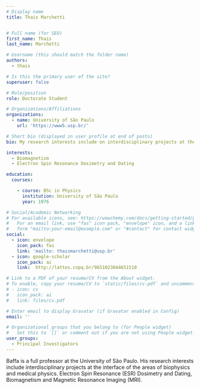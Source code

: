 ```yaml
---
# Display name
title: Thais Marchetti


# Full name (for SEO)
first_name: Thais
last_name: Marchetti

# Username (this should match the folder name)
authors:
  - thais

# Is this the primary user of the site?
superuser: false

# Role/position
role: Doctorate Student  

# Organizations/Affiliations
organizations:
  - name: University of São Paulo
    url: 'https://www5.usp.br/'

# Short bio (displayed in user profile at end of posts)
bio: My research interests include on interdisciplinary projects at the interface of the areas of biophysics and medical physics. Electron Spin Resonance (ESR) Dosimetry and Dating, Biomagnetism and Magnetic Resonance Imaging (MRI).

interests:
  - Biomagnetism 
  - Electron Spin Resonance Dosimetry and Dating

education:
  courses:

    - course: BSc in Physics
      institution: University of São Paulo
      year: 1976

# Social/Academic Networking
# For available icons, see: https://wowchemy.com/docs/getting-started/page-builder/#icons
#   For an email link, use "fas" icon pack, "envelope" icon, and a link in the
#   form "mailto:your-email@example.com" or "#contact" for contact widget.
social:
  - icon: envelope
    icon_pack: fas
    link: 'mailto: thaismarchetti@usp.br'
  - icon: google-scholar
    icon_pack: ai
    link:  http://lattes.cnpq.br/9651023044651510

# Link to a PDF of your resume/CV from the About widget.
# To enable, copy your resume/CV to `static/files/cv.pdf` and uncomment the lines below.
# - icon: cv
#   icon_pack: ai
#   link: files/cv.pdf

# Enter email to display Gravatar (if Gravatar enabled in Config)
email: ''

# Organizational groups that you belong to (for People widget)
#   Set this to `[]` or comment out if you are not using People widget.
user_groups:
  - Principal Investigators
---
```


Baffa is a full professor at the University of São Paulo. His research interests include interdisciplinary projects at the interface of the areas of biophysics and medical physics. Electron Spin Resonance (ESR) Dosimetry and Dating, Biomagnetism and Magnetic Resonance Imaging (MRI).
